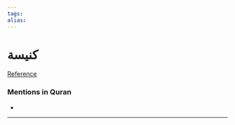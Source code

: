 ```yaml
---
tags: 
alias: 
---
```


# كنيسة

[Reference](https://corpus.quran.com/concept.jsp?id=church)

### Mentions in Quran
- 

---


